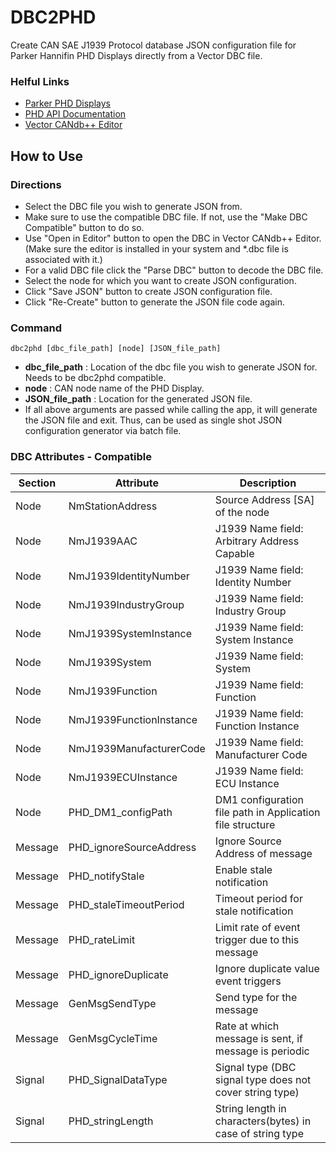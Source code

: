 # DBC2PHD
Create CAN SAE J1939 Protocol database JSON configuration file for Parker Hannifin PHD Displays directly from a Vector DBC file.
### Helful Links
- [Parker PHD Displays](https://ph.parker.com/us/17616/en/phd)
- [PHD API Documentation](https://www.parker.com/Literature/Electronic%20Controls%20Division/Literature%20files/PHD_API_Reference_MSG33-5021-M3.pdf)
- [Vector CANdb++ Editor](https://www.vector.com/int/en/download/?tx_vectorproducts_productdownloaddetail%5Baction%5D=show&tx_vectorproducts_productdownloaddetail%5Bcontroller%5D=Productdownload&tx_vectorproducts_productdownloaddetail%5Bdownload%5D=54817&cHash=8adc056c8357025d3610a12fb823c59d)
## How to Use
### Directions
- Select the DBC file you wish to generate JSON from.
- Make sure to use the compatible DBC file. If not, use the "Make DBC Compatible" button to do so.
- Use "Open in Editor" button to open the DBC in Vector CANdb++ Editor. (Make sure the editor is installed in your system and *.dbc file is associated with it.)
- For a valid DBC file click the "Parse DBC" button to decode the DBC file.
- Select the node for which you want to create JSON configuration.
- Click "Save JSON" button to create JSON configuration file.
- Click "Re-Create" button to generate the JSON file code again.
### Command
    dbc2phd [dbc_file_path] [node] [JSON_file_path]

- **dbc_file_path** : Location of the dbc file you wish to generate JSON for. Needs to be dbc2phd compatible.
- **node** : CAN node name of the PHD Display.
- **JSON_file_path** : Location for the generated JSON file.
- If all above arguments are passed while calling the app, it will generate the JSON file and exit. Thus, can be used as single shot JSON configuration generator via batch file.
### DBC Attributes - Compatible
| Section | Attribute | Description | 
|--|--|--|
| Node | NmStationAddress | Source Address [SA] of the node |
| Node | NmJ1939AAC | J1939 Name field: Arbitrary Address Capable |
| Node | NmJ1939IdentityNumber | J1939 Name field: Identity Number |
| Node | NmJ1939IndustryGroup | J1939 Name field: Industry Group |
| Node | NmJ1939SystemInstance | J1939 Name field: System Instance |
| Node | NmJ1939System | J1939 Name field: System |
| Node | NmJ1939Function | J1939 Name field: Function |
| Node | NmJ1939FunctionInstance | J1939 Name field: Function Instance |
| Node | NmJ1939ManufacturerCode | J1939 Name field: Manufacturer Code |
| Node | NmJ1939ECUInstance | J1939 Name field: ECU Instance |
| Node | PHD_DM1_configPath | DM1 configuration file path in Application file structure |
| Message | PHD_ignoreSourceAddress | Ignore Source Address of message |
| Message | PHD_notifyStale | Enable stale notification |
| Message | PHD_staleTimeoutPeriod | Timeout period for stale notification |
| Message | PHD_rateLimit | Limit rate of event trigger due to this message |
| Message | PHD_ignoreDuplicate | Ignore duplicate value event triggers |
| Message | GenMsgSendType | Send type for the message |
| Message | GenMsgCycleTime | Rate at which message is sent, if message is periodic |
| Signal | PHD_SignalDataType | Signal type (DBC signal type does not cover string type) |
| Signal | PHD_stringLength | String length in characters(bytes) in case of string type |
